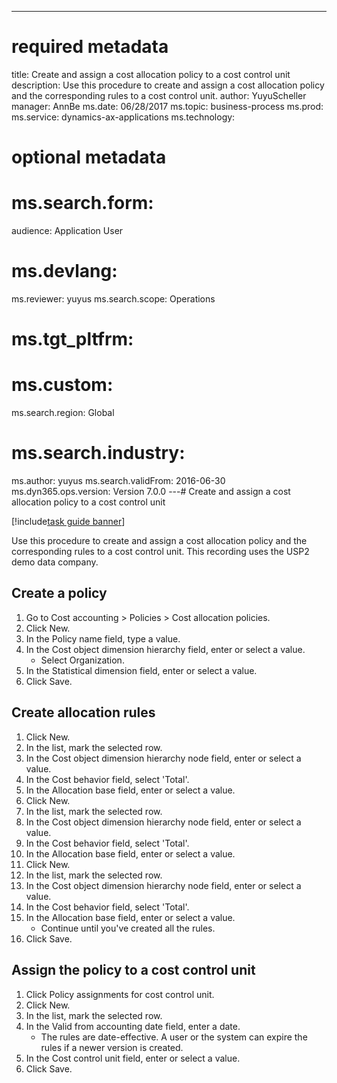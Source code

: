 --- 
# required metadata 
 
title: Create and assign a cost allocation policy to a cost control unit
description: Use this procedure to create and assign a cost allocation policy and the corresponding rules to a cost control unit. 
author: YuyuScheller
manager: AnnBe 
ms.date: 06/28/2017
ms.topic: business-process 
ms.prod:  
ms.service: dynamics-ax-applications 
ms.technology:  
 
# optional metadata 
 
# ms.search.form:   
audience: Application User 
# ms.devlang:  
ms.reviewer: yuyus
ms.search.scope: Operations 
# ms.tgt_pltfrm:  
# ms.custom:  
ms.search.region: Global
# ms.search.industry: 
ms.author: yuyus
ms.search.validFrom: 2016-06-30 
ms.dyn365.ops.version: Version 7.0.0 
---# Create and assign a cost allocation policy to a cost control unit

[!include[task guide banner](../../includes/task-guide-banner.md)]

Use this procedure to create and assign a cost allocation policy and the corresponding rules to a cost control unit. This recording uses the USP2 demo data company.


## Create a policy
1. Go to Cost accounting > Policies > Cost allocation policies.
2. Click New.
3. In the Policy name field, type a value.
4. In the Cost object dimension hierarchy field, enter or select a value.
    * Select Organization.  
5. In the Statistical dimension field, enter or select a value.
6. Click Save.

## Create allocation rules
1. Click New.
2. In the list, mark the selected row.
3. In the Cost object dimension hierarchy node field, enter or select a value.
4. In the Cost behavior field, select 'Total'.
5. In the Allocation base field, enter or select a value.
6. Click New.
7. In the list, mark the selected row.
8. In the Cost object dimension hierarchy node field, enter or select a value.
9. In the Cost behavior field, select 'Total'.
10. In the Allocation base field, enter or select a value.
11. Click New.
12. In the list, mark the selected row.
13. In the Cost object dimension hierarchy node field, enter or select a value.
14. In the Cost behavior field, select 'Total'.
15. In the Allocation base field, enter or select a value.
    * Continue until you've created all the rules.  
16. Click Save.

## Assign the policy to a cost control unit
1. Click Policy assignments for cost control unit.
2. Click New.
3. In the list, mark the selected row.
4. In the Valid from accounting date field, enter a date.
    * The rules are date-effective. A user or the system can expire the rules if a newer version is created.  
5. In the Cost control unit field, enter or select a value.
6. Click Save.

